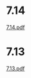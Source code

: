 ﻿# 7.14
[7.14.pdf](http://7xrilq.com1.z0.glb.clouddn.com/714.pdf)
# 7.13
[7.13.pdf](http://7xrilq.com1.z0.glb.clouddn.com/713.pdf)
